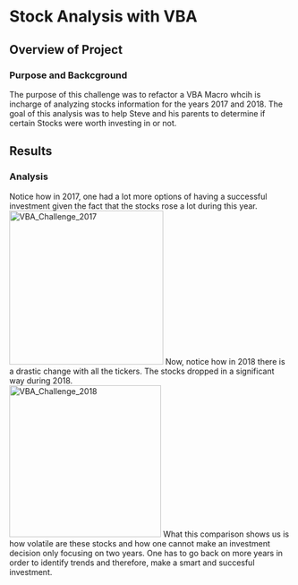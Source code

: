 # Stock Analysis with VBA
## Overview of Project
### Purpose and Backcground
The purpose of this challenge was to refactor a VBA Macro whcih is incharge of analyzing stocks information for the years 2017 and 2018. The goal of this analysis was to help Steve and his parents to determine if certain Stocks were worth investing in or not.
## Results
### Analysis
Notice how in 2017, one had a lot more options of having a successful investment given the fact that the stocks rose a lot during this year.\
<img width="275" alt="VBA_Challenge_2017" src="https://user-images.githubusercontent.com/95834653/147896003-d5fa9443-d487-47ec-baee-2afa39f18b4e.png">
Now, notice how in 2018 there is a drastic change with all the tickers. The stocks dropped in a significant way during 2018.\
<img width="271" alt="VBA_Challenge_2018" src="https://user-images.githubusercontent.com/95834653/147896023-1030ee2b-da43-4d9f-a43c-0efa7e17c908.png">
What this comparison shows us is how volatile are these stocks and how one cannot make an investment decision only focusing on two years. One has to go back on more years in order to identify trends and therefore, make a smart and succesful investment.
